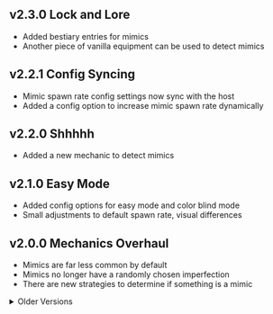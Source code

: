 ## v2.3.0 Lock and Lore
- Added bestiary entries for mimics
- Another piece of vanilla equipment can be used to detect mimics

## v2.2.1 Config Syncing
- Mimic spawn rate config settings now sync with the host
- Added a config option to increase mimic spawn rate dynamically

## v2.2.0 Shhhhh
- Added a new mechanic to detect mimics

## v2.1.0 Easy Mode
- Added config options for easy mode and color blind mode
- Small adjustments to default spawn rate, visual differences

## v2.0.0 Mechanics Overhaul
- Mimics are far less common by default
- Mimics no longer have a randomly chosen imperfection
- There are new strategies to determine if something is a mimic

<details><summary>Older Versions</summary>

## v1.1.2 Configs are here!
- Added config options for difficulty (# of possible imperfections), volume, and spawn rate
- Slightly reduced mimic spawn rate
- New imperfections for telling mimics apart from the real deal
- Lots of bugfixes

## v1.0.0 Release 😎
- Lots of mimics spawn so people can find them quicker

</details>
